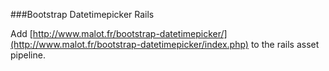 ###Bootstrap Datetimepicker Rails

Add  [http://www.malot.fr/bootstrap-datetimepicker/](http://www.malot.fr/bootstrap-datetimepicker/index.php) to the rails asset pipeline.


